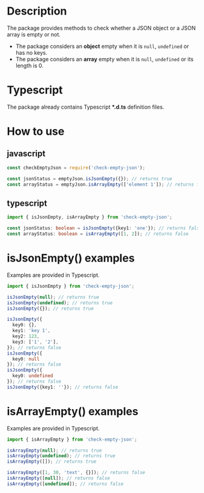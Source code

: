 # Description
The package provides methods to check whether a JSON object or a JSON array is empty or not.
- The package considers an **object** empty when it is `null`, `undefined` or has no keys.
- The package considers an **array** empty when it is `null`, `undefined` or its length is 0.

# Typescript
The package already contains Typescript **\*.d.ts** definition files.

# How to use
## javascript
```js
const checkEmptyJson = require('check-empty-json');

const jsonStatus = emptyJson.isJsonEmpty({}); // returns true
const arrayStatus = emptyJson.isArrayEmpty(['element 1']); // returns false
```

## typescript
```ts
import { isJsonEmpty, isArrayEmpty } from 'check-empty-json';

const jsonStatus: boolean = isJsonEmpty({key1: 'one'}); // returns false
const arrayStatus: boolean = isArrayEmpty([1, 2]); // returns false
```


# **isJsonEmpty()** examples
Examples are provided in Typescript.
```ts
import { isJsonEmpty } from 'check-empty-json';

isJsonEmpty(null); // returns true
isJsonEmpty(undefined); // returns true
isJsonEmpty({}); // returns true

isJsonEmpty({
  key0: {},
  key1: 'key 1',
  key2: 123,
  key3: ['1', '2'],
}); // returns false
isJsonEmpty({
  key0: null
}); // returns false
isJsonEmpty({
  key0: undefined
}); // returns false
isJsonEmpty({key1: ''}); // returns false
```

# **isArrayEmpty()** examples
Examples are provided in Typescript.
```ts
import { isArrayEmpty } from 'check-empty-json';

isArrayEmpty(null); // returns true
isArrayEmpty(undefined); // returns true
isArrayEmpty([]); // returns true

isArrayEmpty([1, 30, 'text', {}]); // returns false
isArrayEmpty([null]); // returns false
isArrayEmpty([undefined]); // returns false
```

